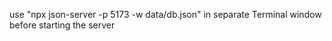 use "npx json-server -p 5173 -w data/db.json" in separate Terminal window before starting the server